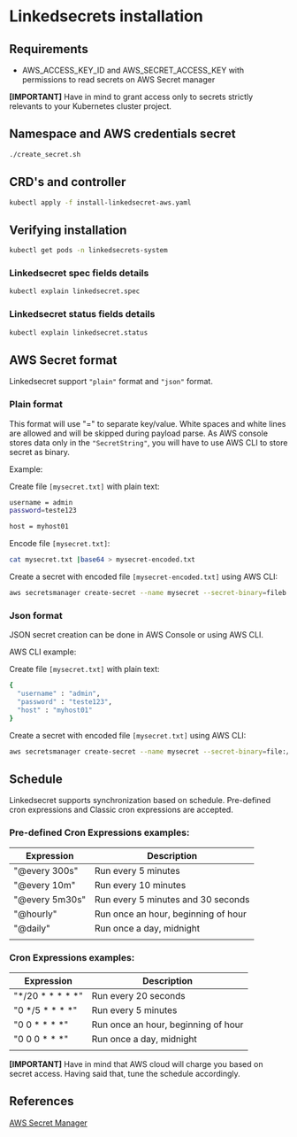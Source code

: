 # Linkedsecrets installation

## Requirements

* AWS_ACCESS_KEY_ID and AWS_SECRET_ACCESS_KEY with permissions to read secrets on AWS Secret manager

**[IMPORTANT]** Have in mind to grant access only to secrets strictly relevants to your Kubernetes cluster project.

## Namespace and AWS credentials secret
```bash
./create_secret.sh
```

## CRD's and controller
```bash
kubectl apply -f install-linkedsecret-aws.yaml
```

## Verifying installation
```bash
kubectl get pods -n linkedsecrets-system
```

### Linkedsecret spec fields details
```bash
kubectl explain linkedsecret.spec
```

### Linkedsecret status fields details
```bash
kubectl explain linkedsecret.status
```

## AWS Secret format 
Linkedsecret support `"plain"` format and `"json"` format.

### Plain format
This format will use "=" to separate key/value. White spaces and white lines are allowed and will be skipped during payload parse. As AWS console stores data only in the `"SecretString"`, you will have to use AWS CLI to store secret as binary.

Example:

Create file `[mysecret.txt]` with plain text:
```bash
username = admin
password=teste123

host = myhost01
```

Encode file `[mysecret.txt]`:
```bash
cat mysecret.txt |base64 > mysecret-encoded.txt
```

Create a secret with encoded file `[mysecret-encoded.txt]` using AWS CLI:
```bash
aws secretsmanager create-secret --name mysecret --secret-binary=fileb://mysecret-encoded.txt
```


### Json format
JSON secret creation can be done in AWS Console or using AWS CLI.

AWS CLI example:

Create file `[mysecret.txt]` with plain text:
```bash
{
  "username" : "admin",
  "password" : "teste123",
  "host" : "myhost01"
}
```

Create a secret with encoded file `[mysecret.txt]` using AWS CLI:
```bash
aws secretsmanager create-secret --name mysecret --secret-binary=file://mysecret.txt
```

## Schedule
Linkedsecret supports synchronization based on schedule. 
Pre-defined cron expressions and Classic cron expressions are accepted.

### Pre-defined Cron Expressions examples:
| Expression       | Description                          |
|------------------|--------------------------------------|
| "@every 300s"    | Run every 5 minutes                  |
| "@every 10m"     | Run every 10 minutes                 | 
| "@every 5m30s"   | Run every 5 minutes and 30 seconds   |
| "@hourly"        | Run once an hour, beginning of hour  |
| "@daily"         | Run once a day, midnight             |
|                  |                                      |

### Cron Expressions examples:

| Expression       | Description                          |
|------------------|--------------------------------------|
| "*/20 * * * * *" | Run every 20 seconds                 |
| "0 */5 * * * *"  | Run every 5 minutes                  |
| "0 0 * * * *"    | Run once an hour, beginning of hour  | 
| "0 0 0 * * *"    | Run once a day, midnight             |
|                  |                                      |

**[IMPORTANT]** Have in mind that AWS cloud will charge you based on secret access. Having said that, tune the schedule accordingly.

## References
[AWS Secret Manager](https://docs.aws.amazon.com/secretsmanager/latest/userguide/getting-started.html)